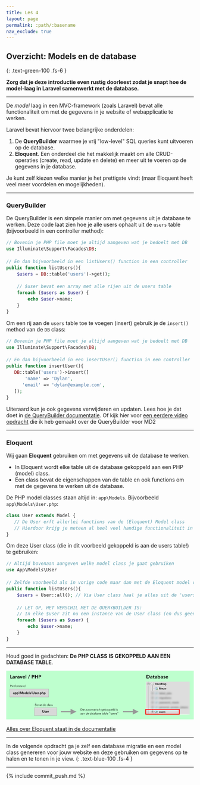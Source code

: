 ```yaml
---
title: Les 4
layout: page
permalink: :path/:basename
nav_exclude: true
---
```


## Overzicht: Models en de database
{: .text-green-100 .fs-6 }

**Zorg dat je deze introductie even rustig doorleest zodat je snapt hoe de model-laag in Laravel samenwerkt met de database.**

---

De *model* laag in een MVC-framework (zoals Laravel) bevat alle functionaliteit om met de gegevens in je website of
webapplicatie te werken.

Laravel bevat hiervoor twee belangrijke onderdelen:

1. De **QueryBuilder** waarmee je vrij "low-level" SQL queries kunt uitvoeren op de database.
2. **Eloquent**. Een onderdeel die het makkelijk maakt om alle CRUD-operaties (create, read, update en delete) en meer uit te
   voeren op de gegevens in je database.

Je kunt zelf kiezen welke manier je het prettigste vindt (maar Eloquent heeft veel meer voordelen en mogelijkheden).

---

### QueryBuilder

De QueryBuilder is een simpele manier om met gegevens uit je database te werken. Deze code laat zien hoe je alle
users ophaalt uit de `users` table (bijvoorbeeld in een controller method):

```php
// Bovenin je PHP file moet je altijd aangeven wat je bedoelt met DB
use Illuminate\Support\Facades\DB;

// En dan bijvoorbeeld in een listUsers() function in een controller
public function listUsers(){
    $users = DB::table('users')->get(); 
    
    // $user bevat een array met alle rijen uit de users table
    foreach ($users as $user) {
        echo $user->name;
    }
}
```

Om een rij aan de `users` table toe te voegen (insert) gebruik je de `insert()` method van de `DB` class:

```php
// Bovenin je PHP file moet je altijd aangeven wat je bedoelt met DB
use Illuminate\Support\Facades\DB;

// En dan bijvoorbeeld in een insertUser() function in een controller
public function insertUser(){
   DB::table('users')->insert([
       'name' => 'Dylan',
      'email' => 'dylan@example.com',
   ]);
}
```

Uiteraard kun je ook gegevens verwijderen en updaten. Lees hoe je dat doet in [de QueryBuilder documentatie](https://laravel.com/docs/9.x/queries).
Of kijk hier voor [een eerdere video opdracht](http://bap.mediadeveloper.amsterdam/md2/laravel/database-queries-in-laravel/) die ik heb gemaakt over de QueryBuilder voor MD2

---

### Eloquent

Wij gaan **Eloquent** gebruiken om met gegevens uit de database te werken.

- In Eloquent wordt elke table uit de database gekoppeld aan een PHP (model) class.
- Een class bevat de eigenschappen van de table en ook functions om met de gegevens te werken uit de database.


De PHP model classes staan altijd in: `app\Models`. Bijvoorbeeld `app\Models\User.php`:

```php
class User extends Model {
   // De User erft allerlei functions van de (Eloquent) Model class 
   // Hierdoor krijg je meteen al heel veel handige functionaliteit in je class!
}
```

Om deze User class (die in dit voorbeeld gekoppeld is aan de users table!) te gebruiken:

```php
// Altijd bovenaan aangeven welke model class je gaat gebruiken
use App\Models\User

// Zelfde voorbeeld als in vorige code maar dan met de Eloquent model class
public function listUsers(){
    $users = User::all(); // Via User class haal je alles uit de 'users' table
    
    // LET OP, HET VERSCHIL MET DE QUERYBUILDER IS: 
    // In elke $user zit nu een instance van de User class (en dus geen array)
    foreach ($users as $user) {
        echo $user->name;
    }
}
```
---

Houd goed in gedachten: **De PHP CLASS IS GEKOPPELD AAN EEN DATABASE TABLE**.

![Eloquent en database](images/eloquent-overview.png)

[Alles over Eloquent staat in de documentatie](https://laravel.com/docs/9.x/eloquent)

---

In de volgende opdracht ga je zelf een database migratie en een model class genereren voor jouw website en deze gebruiken om gegevens op te halen en te tonen in je view.
{: .text-blue-100 .fs-4 }

---

{% include commit_push.md %}


